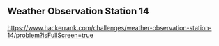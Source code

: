 ## Weather Observation Station 14

https://www.hackerrank.com/challenges/weather-observation-station-14/problem?isFullScreen=true
